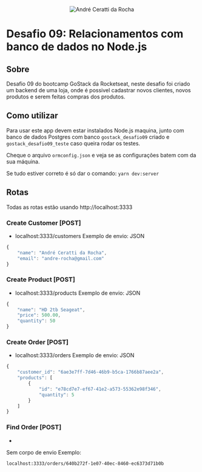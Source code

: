 <p align="center">
  <img src="https://i.imgur.com/Wh3jjrl.png" alt="André Ceratti da Rocha" />
</p>

# Desafio 09: Relacionamentos com banco de dados no Node.js

## Sobre
Desafio 09 do bootcamp GoStack da Rocketseat, neste desafio foi criado um backend de uma loja, onde é possivel cadastrar novos clientes, novos produtos e serem feitas compras dos produtos.

## Como utilizar

Para usar este app devem estar instalados Node.js maquina, junto com banco de dados Postgres com banco ```gostack_desafio09``` criado e ```gostack_desafio09_teste``` caso queira rodar os testes.

Cheque o arquivo ```ormconfig.json``` e veja se as configurações batem com da sua máquina.

Se tudo estiver correto é só dar o comando:
```yarn dev:server```

## Rotas
Todas as rotas estão usando http://localhost:3333

### Create Customer [POST]
- localhost:3333/customers
Exemplo de envio:
JSON
```js
{
	"name": "André Ceratti da Rocha",
	"email": "andre-rocha@gmail.com"
}
```
### Create Product [POST]
- localhost:3333/products
Exemplo de envio:
JSON

```js
{
	"name": "HD 2tb Seageat",
	"price": 500.00,
	"quantity": 50
}
```
### Create Order [POST]
- localhost:3333/orders
Exemplo de envio:
JSON
```js
{
	"customer_id": "6ae3e7ff-7d46-46b9-b5ca-1766b87aee2a",
	"products": [
		{
			"id": "e78cd7e7-ef67-41e2-a573-55362e98f346",
			"quantity": 5
		}
	]
}
```
### Find Order [POST]
-

Sem corpo de envio
Exemplo:
```
localhost:3333/orders/640b272f-1e07-40ec-8460-ec6373d71b0b
```
